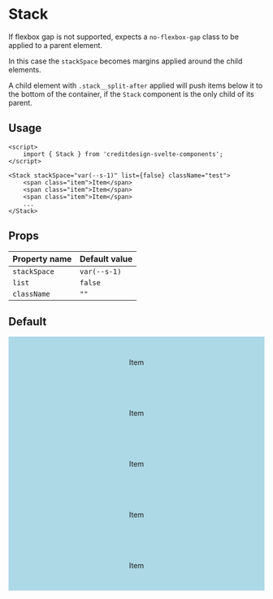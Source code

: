 <script lang="ts">
	import type { Space } from '$lib/types';
	import Stack from '$lib/Stack/index.svelte';
	import Sidebar from "$lib/Sidebar/index.svelte";
	import Cover from "$lib/Cover/index.svelte";
	import SqueezeContainer from '$lib/SqueezeContainer/index.svelte';
</script>

<style>
	.item {
		display: flex;
		align-items: center;
		justify-content: center;
		width: 100%;
		max-width: none;
		height: 100px;
		background-color: lightblue;
	}

	.item--nested {
		background-color: pink;
	}

	.stack__split-after {
		background-color: mediumaquamarine;
	}

	.item-extra {
		background-color: orange;
	}

	.item-in-cover {
		background-color: coral;
		height: 100%;
	}

	.test-container {
		width: 100%;
		height: 100vh;
	}
</style>

# Stack

If flexbox gap is not supported, expects a `no-flexbox-gap` class to be applied to a parent element.

In this case the `stackSpace` becomes margins applied around the child elements.

A child element with `.stack__split-after` applied will push items below it to the bottom of the container, if the `Stack` component is the only child of its parent.

## Usage

```svelte
<script>
	import { Stack } from 'creditdesign-svelte-components';
</script>

<Stack stackSpace="var(--s-1)" list={false} className="test">
	<span class="item">Item</span>
	<span class="item">Item</span>
	<span class="item">Item</span>
	...
</Stack>
```

## Props

| Property name | Default value |
| ------------- | ------------- |
| `stackSpace`  | `var(--s-1)`  |
| `list`        | `false`       |
| `className`   | `""`          |

## Default

<SqueezeContainer>
	<Stack>
		<span class="item">Item</span>
		<span class="item">Item</span>
		<span class="item">Item</span>
		<span class="item">Item</span>
		<span class="item">Item</span>
	</Stack>
</SqueezeContainer>
